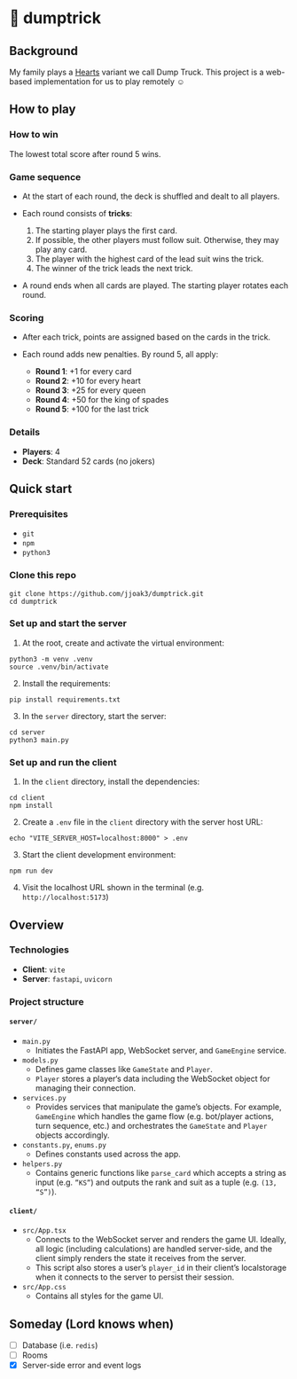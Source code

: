 # 🚛 dumptrick

## Background

My family plays a [Hearts](<https://www.wikipedia.org/wiki/hearts_(card_game)>) variant we call Dump Truck. This project is a web-based implementation for us to play remotely ☺️

## How to play

### How to win

The lowest total score after round 5 wins.

### Game sequence

- At the start of each round, the deck is shuffled and dealt to all players.
- Each round consists of **tricks**:

  1. The starting player plays the first card.
  2. If possible, the other players must follow suit. Otherwise, they may play any card.
  3. The player with the highest card of the lead suit wins the trick.
  4. The winner of the trick leads the next trick.

- A round ends when all cards are played. The starting player rotates each round.

### Scoring

- After each trick, points are assigned based on the cards in the trick.
- Each round adds new penalties. By round 5, all apply:

  - **Round 1**: +1 for every card
  - **Round 2**: +10 for every heart
  - **Round 3**: +25 for every queen
  - **Round 4**: +50 for the king of spades
  - **Round 5**: +100 for the last trick

### Details

- **Players**: 4
- **Deck**: Standard 52 cards (no jokers)

## Quick start

### Prerequisites

- `git`
- `npm`
- `python3`

### Clone this repo

```shell
git clone https://github.com/jjoak3/dumptrick.git
cd dumptrick
```

### Set up and start the server

1. At the root, create and activate the virtual environment:

```shell
python3 -m venv .venv
source .venv/bin/activate
```

2. Install the requirements:

```shell
pip install requirements.txt
```

3. In the `server` directory, start the server:

```shell
cd server
python3 main.py
```

### Set up and run the client

1. In the `client` directory, install the dependencies:

```shell
cd client
npm install
```

2. Create a `.env` file in the `client` directory with the server host URL:

```shell
echo "VITE_SERVER_HOST=localhost:8000" > .env
```

3. Start the client development environment:

```shell
npm run dev
```

4. Visit the localhost URL shown in the terminal (e.g. `http://localhost:5173`)

## Overview

### Technologies

- **Client**: `vite`
- **Server**: `fastapi`, `uvicorn`

### Project structure

#### `server/`

- `main.py`
  - Initiates the FastAPI app, WebSocket server, and `GameEngine` service.
- `models.py`
  - Defines game classes like `GameState` and `Player`.
  - `Player` stores a player‘s data including the WebSocket object for managing their connection.
- `services.py`
  - Provides services that manipulate the game’s objects. For example, `GameEngine` which handles the game flow (e.g. bot/player actions, turn sequence, etc.) and orchestrates the `GameState` and `Player` objects accordingly.
- `constants.py`, `enums.py`
  - Defines constants used across the app.
- `helpers.py`
  - Contains generic functions like `parse_card` which accepts a string as input (e.g. `”KS”`) and outputs the rank and suit as a tuple (e.g. `(13, “S”)`).

#### `client/`

- `src/App.tsx`
  - Connects to the WebSocket server and renders the game UI. Ideally, all logic (including calculations) are handled server-side, and the client simply renders the state it receives from the server.
  - This script also stores a user’s `player_id` in their client’s localstorage when it connects to the server to persist their session.
- `src/App.css`
  - Contains all styles for the game UI.

## Someday (Lord knows when)

- [ ] Database (i.e. `redis`)
- [ ] Rooms
- [x] Server-side error and event logs
